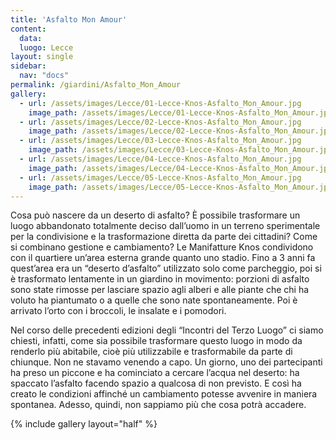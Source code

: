 ```yaml
---
title: 'Asfalto Mon Amour'
content:
  data:
  luogo: Lecce
layout: single
sidebar:
  nav: "docs"
permalink: /giardini/Asfalto_Mon_Amour
gallery:
  - url: /assets/images/Lecce/01-Lecce-Knos-Asfalto_Mon_Amour.jpg
    image_path: /assets/images/Lecce/01-Lecce-Knos-Asfalto_Mon_Amour.jpg
  - url: /assets/images/Lecce/02-Lecce-Knos-Asfalto_Mon_Amour.jpg
    image_path: /assets/images/Lecce/02-Lecce-Knos-Asfalto_Mon_Amour.jpg
  - url: /assets/images/Lecce/03-Lecce-Knos-Asfalto_Mon_Amour.jpg
    image_path: /assets/images/Lecce/03-Lecce-Knos-Asfalto_Mon_Amour.jpg
  - url: /assets/images/Lecce/04-Lecce-Knos-Asfalto_Mon_Amour.jpg
    image_path: /assets/images/Lecce/04-Lecce-Knos-Asfalto_Mon_Amour.jpg
  - url: /assets/images/Lecce/05-Lecce-Knos-Asfalto_Mon_Amour.jpg
    image_path: /assets/images/Lecce/05-Lecce-Knos-Asfalto_Mon_Amour.jpg
---
```

Cosa può nascere da un deserto di asfalto?
È possibile trasformare un luogo abbandonato totalmente deciso dall’uomo in un terreno sperimentale per la condivisione e la trasformazione diretta da parte dei cittadini?
Come si combinano gestione e cambiamento?
Le Manifatture Knos condividono con il quartiere un’area esterna grande quanto uno
stadio. Fino a 3 anni fa quest’area era un “deserto d’asfalto” utilizzato solo come parcheggio, poi si è trasformato lentamente in un giardino in movimento: porzioni di
asfalto sono state rimosse per lasciare spazio agli alberi e alle piante che chi ha voluto
ha piantumato o a quelle che sono nate spontaneamente. Poi è arrivato l’orto con i
broccoli, le insalate e i pomodori.

Nel corso delle precedenti edizioni degli “Incontri del Terzo Luogo” ci siamo chiesti,
infatti, come sia possibile trasformare questo luogo in modo da renderlo più abitabile,
cioè più utilizzabile e trasformabile da parte di chiunque. Non ne stavamo venendo a
capo. Un giorno, uno dei partecipanti ha preso un piccone e ha cominciato a cercare
l’acqua nel deserto: ha spaccato l’asfalto facendo spazio a qualcosa di non previsto.
E così ha creato le condizioni affinché un cambiamento potesse avvenire in maniera
spontanea. Adesso, quindi, non sappiamo più che cosa potrà accadere.

{% include gallery layout="half" %}
